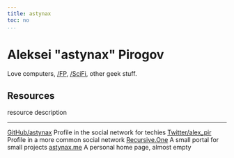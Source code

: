 ```yaml
---
title: astynax
toc: no
...
```


# Aleksei "astynax" Pirogov

Love computers, [/FP](), [/SciFi](), other geek stuff.

## Resources

resource                                          description
--------                                          -----------
[GitHub/astynax](https://github.com/astynax)      Profile in the social network for techies
[Twitter/alex_pir](https://twitter.com/alex_pir)  Profile in a more common social network
[Recursive.One](https://recursive.one)            A small portal for small projects
[astynax.me](https://astynax.me)                  A personal home page, almost empty